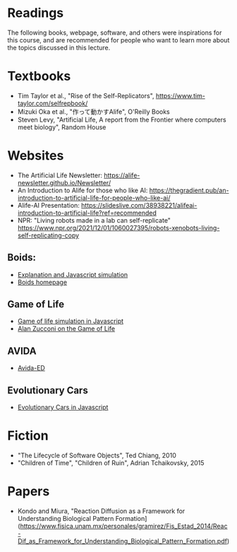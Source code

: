 # Readings

The following books, webpage, software, and others were inspirations for this
course, and are recommended for people who want to learn more about the topics
discussed in this lecture.

# Textbooks
- Tim Taylor et al., "Rise of the Self-Replicators", https://www.tim-taylor.com/selfrepbook/
- Mizuki Oka et al., "作って動かすAlife", O'Reilly Books
- Steven Levy, "Artificial Life, A report from the Frontier where computers meet biology", Random House

# Websites
- The Artificial Life Newsletter: https://alife-newsletter.github.io/Newsletter/
- An Introduction to Alife for those who like AI: https://thegradient.pub/an-introduction-to-artificial-life-for-people-who-like-ai/
- Alife-AI Presentation: https://slideslive.com/38938221/alifeai-introduction-to-artificial-life?ref=recommended
- NPR: "Living robots made in a lab can self-replicate" https://www.npr.org/2021/12/01/1060027395/robots-xenobots-living-self-replicating-copy

## Boids:
- [Explanation and Javascript simulation](http://www.harmendeweerd.nl/boids/?utm_source=pocket_mylist)
- [Boids homepage](https://www.red3d.com/cwr/boids/)

## Game of Life
- [Game of life simulation in Javascript](https://copy.sh/life/)
- [Alan Zucconi on the Game of Life](https://www.alanzucconi.com/2020/10/13/conways-game-of-life/)

## AVIDA
- [Avida-ED](https://avida-ed.msu.edu/app/AvidaED.html)

## Evolutionary Cars
- [Evolutionary Cars in Javascript](https://rednuht.org/genetic_cars_2/)

# Fiction
- "The Lifecycle of Software Objects", Ted Chiang, 2010
- "Children of Time", "Children of Ruin", Adrian Tchaikovsky, 2015

# Papers
- Kondo and Miura, "Reaction Diffusion as a Framework for Understanding Biological Pattern Formation](https://www.fisica.unam.mx/personales/gramirez/Fis_Estad_2014/Reac-Dif_as_Framework_for_Understanding_Biological_Pattern_Formation.pdf)
